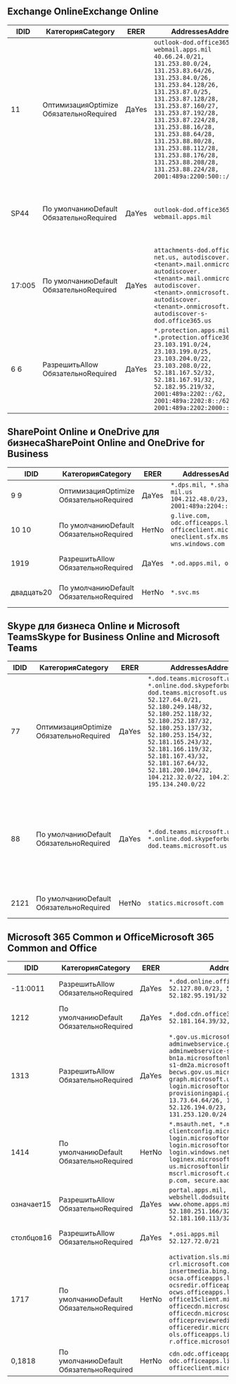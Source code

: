<!--THIS FILE IS AUTOMATICALLY GENERATED. MANUAL CHANGES WILL BE OVERWRITTEN.-->
<!--Please contact the Office 365 Endpoints team with any questions.-->
<!--USGovDoD endpoints version 2019062800-->
<!--File generated 2019-06-28 11:00:09.8081-->

## <a name="exchange-online"></a><span data-ttu-id="25998-101">Exchange Online</span><span class="sxs-lookup"><span data-stu-id="25998-101">Exchange Online</span></span>

<span data-ttu-id="25998-102">ID</span><span class="sxs-lookup"><span data-stu-id="25998-102">ID</span></span> | <span data-ttu-id="25998-103">Категория</span><span class="sxs-lookup"><span data-stu-id="25998-103">Category</span></span> | <span data-ttu-id="25998-104">ER</span><span class="sxs-lookup"><span data-stu-id="25998-104">ER</span></span> | <span data-ttu-id="25998-105">Addresses</span><span class="sxs-lookup"><span data-stu-id="25998-105">Addresses</span></span> | <span data-ttu-id="25998-106">Порты</span><span class="sxs-lookup"><span data-stu-id="25998-106">Ports</span></span>
-- | -------------------- | --- | ---------------------------------------------------------------------------------------------------------------------------------------------------------------------------------------------------------------------------------------------------------------------------------------------------------------------------------------------------------------------------------------------- | -------------------------------
<span data-ttu-id="25998-107">1</span><span class="sxs-lookup"><span data-stu-id="25998-107">1</span></span> | <span data-ttu-id="25998-108">Оптимизация</span><span class="sxs-lookup"><span data-stu-id="25998-108">Optimize</span></span><BR><span data-ttu-id="25998-109">Обязательно</span><span class="sxs-lookup"><span data-stu-id="25998-109">Required</span></span> | <span data-ttu-id="25998-110">Да</span><span class="sxs-lookup"><span data-stu-id="25998-110">Yes</span></span> | `outlook-dod.office365.us, webmail.apps.mil`<BR>`40.66.24.0/21, 131.253.80.0/24, 131.253.83.64/26, 131.253.84.0/26, 131.253.84.128/26, 131.253.87.0/25, 131.253.87.128/28, 131.253.87.160/27, 131.253.87.192/28, 131.253.87.224/28, 131.253.88.16/28, 131.253.88.64/28, 131.253.88.80/28, 131.253.88.112/28, 131.253.88.176/28, 131.253.88.208/28, 131.253.88.224/28, 2001:489a:2200:500::/56` | <span data-ttu-id="25998-111">**TCP:** 443, 80</span><span class="sxs-lookup"><span data-stu-id="25998-111">**TCP:** 443, 80</span></span>
<span data-ttu-id="25998-112">SP4</span><span class="sxs-lookup"><span data-stu-id="25998-112">4</span></span> | <span data-ttu-id="25998-113">По умолчанию</span><span class="sxs-lookup"><span data-stu-id="25998-113">Default</span></span><BR><span data-ttu-id="25998-114">Обязательно</span><span class="sxs-lookup"><span data-stu-id="25998-114">Required</span></span> | <span data-ttu-id="25998-115">Да</span><span class="sxs-lookup"><span data-stu-id="25998-115">Yes</span></span> | `outlook-dod.office365.us, webmail.apps.mil` | <span data-ttu-id="25998-116">**TCP:** 143, 25, 587, 993, 995</span><span class="sxs-lookup"><span data-stu-id="25998-116">**TCP:** 143, 25, 587, 993, 995</span></span>
<span data-ttu-id="25998-117">17:00</span><span class="sxs-lookup"><span data-stu-id="25998-117">5</span></span> | <span data-ttu-id="25998-118">По умолчанию</span><span class="sxs-lookup"><span data-stu-id="25998-118">Default</span></span><BR><span data-ttu-id="25998-119">Обязательно</span><span class="sxs-lookup"><span data-stu-id="25998-119">Required</span></span> | <span data-ttu-id="25998-120">Да</span><span class="sxs-lookup"><span data-stu-id="25998-120">Yes</span></span> | `attachments-dod.office365-net.us, autodiscover.<tenant>.mail.onmicrosoft.com, autodiscover.<tenant>.mail.onmicrosoft.us, autodiscover.<tenant>.onmicrosoft.com, autodiscover.<tenant>.onmicrosoft.us, autodiscover-s-dod.office365.us` | <span data-ttu-id="25998-121">**TCP:** 443, 80</span><span class="sxs-lookup"><span data-stu-id="25998-121">**TCP:** 443, 80</span></span>
<span data-ttu-id="25998-122">6 </span><span class="sxs-lookup"><span data-stu-id="25998-122">6</span></span> | <span data-ttu-id="25998-123">Разрешить</span><span class="sxs-lookup"><span data-stu-id="25998-123">Allow</span></span><BR><span data-ttu-id="25998-124">Обязательно</span><span class="sxs-lookup"><span data-stu-id="25998-124">Required</span></span> | <span data-ttu-id="25998-125">Да</span><span class="sxs-lookup"><span data-stu-id="25998-125">Yes</span></span> | `*.protection.apps.mil, *.protection.office365.us`<BR>`23.103.191.0/24, 23.103.199.0/25, 23.103.204.0/22, 23.103.208.0/22, 52.181.167.52/32, 52.181.167.91/32, 52.182.95.219/32, 2001:489a:2202::/62, 2001:489a:2202:8::/62, 2001:489a:2202:2000::/63` | <span data-ttu-id="25998-126">**TCP:** 25, 443</span><span class="sxs-lookup"><span data-stu-id="25998-126">**TCP:** 25, 443</span></span>

## <a name="sharepoint-online-and-onedrive-for-business"></a><span data-ttu-id="25998-127">SharePoint Online и OneDrive для бизнеса</span><span class="sxs-lookup"><span data-stu-id="25998-127">SharePoint Online and OneDrive for Business</span></span>

<span data-ttu-id="25998-128">ID</span><span class="sxs-lookup"><span data-stu-id="25998-128">ID</span></span> | <span data-ttu-id="25998-129">Категория</span><span class="sxs-lookup"><span data-stu-id="25998-129">Category</span></span> | <span data-ttu-id="25998-130">ER</span><span class="sxs-lookup"><span data-stu-id="25998-130">ER</span></span> | <span data-ttu-id="25998-131">Addresses</span><span class="sxs-lookup"><span data-stu-id="25998-131">Addresses</span></span> | <span data-ttu-id="25998-132">Порты</span><span class="sxs-lookup"><span data-stu-id="25998-132">Ports</span></span>
-- | -------------------- | --- | ---------------------------------------------------------------------------------------------------- | ----------------
<span data-ttu-id="25998-133">9 </span><span class="sxs-lookup"><span data-stu-id="25998-133">9</span></span> | <span data-ttu-id="25998-134">Оптимизация</span><span class="sxs-lookup"><span data-stu-id="25998-134">Optimize</span></span><BR><span data-ttu-id="25998-135">Обязательно</span><span class="sxs-lookup"><span data-stu-id="25998-135">Required</span></span> | <span data-ttu-id="25998-136">Да</span><span class="sxs-lookup"><span data-stu-id="25998-136">Yes</span></span> | `*.dps.mil, *.sharepoint-mil.us`<BR>`104.212.48.0/23, 2001:489a:2204::/63` | <span data-ttu-id="25998-137">**TCP:** 443, 80</span><span class="sxs-lookup"><span data-stu-id="25998-137">**TCP:** 443, 80</span></span>
<span data-ttu-id="25998-138">10 </span><span class="sxs-lookup"><span data-stu-id="25998-138">10</span></span> | <span data-ttu-id="25998-139">По умолчанию</span><span class="sxs-lookup"><span data-stu-id="25998-139">Default</span></span><BR><span data-ttu-id="25998-140">Обязательно</span><span class="sxs-lookup"><span data-stu-id="25998-140">Required</span></span> | <span data-ttu-id="25998-141">Нет</span><span class="sxs-lookup"><span data-stu-id="25998-141">No</span></span> | `g.live.com, odc.officeapps.live.com, officeclient.microsoft.com, oneclient.sfx.ms, wns.windows.com` | <span data-ttu-id="25998-142">**TCP:** 443, 80</span><span class="sxs-lookup"><span data-stu-id="25998-142">**TCP:** 443, 80</span></span>
<span data-ttu-id="25998-143">19</span><span class="sxs-lookup"><span data-stu-id="25998-143">19</span></span> | <span data-ttu-id="25998-144">Разрешить</span><span class="sxs-lookup"><span data-stu-id="25998-144">Allow</span></span><BR><span data-ttu-id="25998-145">Обязательно</span><span class="sxs-lookup"><span data-stu-id="25998-145">Required</span></span> | <span data-ttu-id="25998-146">Да</span><span class="sxs-lookup"><span data-stu-id="25998-146">Yes</span></span> | `*.od.apps.mil, od.apps.mil` | <span data-ttu-id="25998-147">**TCP:** 443, 80</span><span class="sxs-lookup"><span data-stu-id="25998-147">**TCP:** 443, 80</span></span>
<span data-ttu-id="25998-148">двадцать</span><span class="sxs-lookup"><span data-stu-id="25998-148">20</span></span> | <span data-ttu-id="25998-149">По умолчанию</span><span class="sxs-lookup"><span data-stu-id="25998-149">Default</span></span><BR><span data-ttu-id="25998-150">Обязательно</span><span class="sxs-lookup"><span data-stu-id="25998-150">Required</span></span> | <span data-ttu-id="25998-151">Нет</span><span class="sxs-lookup"><span data-stu-id="25998-151">No</span></span> | `*.svc.ms` | <span data-ttu-id="25998-152">**TCP:** 443, 80</span><span class="sxs-lookup"><span data-stu-id="25998-152">**TCP:** 443, 80</span></span>

## <a name="skype-for-business-online-and-microsoft-teams"></a><span data-ttu-id="25998-153">Skype для бизнеса Online и Microsoft Teams</span><span class="sxs-lookup"><span data-stu-id="25998-153">Skype for Business Online and Microsoft Teams</span></span>

<span data-ttu-id="25998-154">ID</span><span class="sxs-lookup"><span data-stu-id="25998-154">ID</span></span> | <span data-ttu-id="25998-155">Категория</span><span class="sxs-lookup"><span data-stu-id="25998-155">Category</span></span> | <span data-ttu-id="25998-156">ER</span><span class="sxs-lookup"><span data-stu-id="25998-156">ER</span></span> | <span data-ttu-id="25998-157">Addresses</span><span class="sxs-lookup"><span data-stu-id="25998-157">Addresses</span></span> | <span data-ttu-id="25998-158">Порты</span><span class="sxs-lookup"><span data-stu-id="25998-158">Ports</span></span>
-- | -------------------- | --- | -------------------------------------------------------------------------------------------------------------------------------------------------------------------------------------------------------------------------------------------------------------------------------------------------------------------------------------------------------- | --------------------------------------------------
<span data-ttu-id="25998-159">7</span><span class="sxs-lookup"><span data-stu-id="25998-159">7</span></span> | <span data-ttu-id="25998-160">Оптимизация</span><span class="sxs-lookup"><span data-stu-id="25998-160">Optimize</span></span><BR><span data-ttu-id="25998-161">Обязательно</span><span class="sxs-lookup"><span data-stu-id="25998-161">Required</span></span> | <span data-ttu-id="25998-162">Да</span><span class="sxs-lookup"><span data-stu-id="25998-162">Yes</span></span> | `*.dod.teams.microsoft.us, *.online.dod.skypeforbusiness.us, dod.teams.microsoft.us`<BR>`52.127.64.0/21, 52.180.249.148/32, 52.180.252.118/32, 52.180.252.187/32, 52.180.253.137/32, 52.180.253.154/32, 52.181.165.243/32, 52.181.166.119/32, 52.181.167.43/32, 52.181.167.64/32, 52.181.200.104/32, 104.212.32.0/22, 104.212.60.0/23, 195.134.240.0/22` | <span data-ttu-id="25998-163">**TCP:** 443</span><span class="sxs-lookup"><span data-stu-id="25998-163">**TCP:** 443</span></span><BR><span data-ttu-id="25998-164">**UDP:** 3478, 3479, 3480, 3481</span><span class="sxs-lookup"><span data-stu-id="25998-164">**UDP:** 3478, 3479, 3480, 3481</span></span>
<span data-ttu-id="25998-165">8</span><span class="sxs-lookup"><span data-stu-id="25998-165">8</span></span> | <span data-ttu-id="25998-166">По умолчанию</span><span class="sxs-lookup"><span data-stu-id="25998-166">Default</span></span><BR><span data-ttu-id="25998-167">Обязательно</span><span class="sxs-lookup"><span data-stu-id="25998-167">Required</span></span> | <span data-ttu-id="25998-168">Да</span><span class="sxs-lookup"><span data-stu-id="25998-168">Yes</span></span> | `*.dod.teams.microsoft.us, *.online.dod.skypeforbusiness.us, dod.teams.microsoft.us` | <span data-ttu-id="25998-169">**TCP:** 5061, 50000–59999</span><span class="sxs-lookup"><span data-stu-id="25998-169">**TCP:** 5061, 50000-59999</span></span><BR><span data-ttu-id="25998-170">**UDP:** 50000–59999</span><span class="sxs-lookup"><span data-stu-id="25998-170">**UDP:** 50000-59999</span></span>
<span data-ttu-id="25998-171">21</span><span class="sxs-lookup"><span data-stu-id="25998-171">21</span></span> | <span data-ttu-id="25998-172">По умолчанию</span><span class="sxs-lookup"><span data-stu-id="25998-172">Default</span></span><BR><span data-ttu-id="25998-173">Обязательно</span><span class="sxs-lookup"><span data-stu-id="25998-173">Required</span></span> | <span data-ttu-id="25998-174">Нет</span><span class="sxs-lookup"><span data-stu-id="25998-174">No</span></span> | `statics.microsoft.com` | <span data-ttu-id="25998-175">**TCP:** 443</span><span class="sxs-lookup"><span data-stu-id="25998-175">**TCP:** 443</span></span>

## <a name="microsoft-365-common-and-office"></a><span data-ttu-id="25998-176">Microsoft 365 Common и Office</span><span class="sxs-lookup"><span data-stu-id="25998-176">Microsoft 365 Common and Office</span></span> 

<span data-ttu-id="25998-177">ID</span><span class="sxs-lookup"><span data-stu-id="25998-177">ID</span></span> | <span data-ttu-id="25998-178">Категория</span><span class="sxs-lookup"><span data-stu-id="25998-178">Category</span></span> | <span data-ttu-id="25998-179">ER</span><span class="sxs-lookup"><span data-stu-id="25998-179">ER</span></span> | <span data-ttu-id="25998-180">Addresses</span><span class="sxs-lookup"><span data-stu-id="25998-180">Addresses</span></span> | <span data-ttu-id="25998-181">Порты</span><span class="sxs-lookup"><span data-stu-id="25998-181">Ports</span></span>
-- | ------------------- | --- | ------------------------------------------------------------------------------------------------------------------------------------------------------------------------------------------------------------------------------------------------------------------------------------------------------------------------------------------------------------------------------------------------ | ----------------
<span data-ttu-id="25998-182">-11:00</span><span class="sxs-lookup"><span data-stu-id="25998-182">11</span></span> | <span data-ttu-id="25998-183">Разрешить</span><span class="sxs-lookup"><span data-stu-id="25998-183">Allow</span></span><BR><span data-ttu-id="25998-184">Обязательно</span><span class="sxs-lookup"><span data-stu-id="25998-184">Required</span></span> | <span data-ttu-id="25998-185">Да</span><span class="sxs-lookup"><span data-stu-id="25998-185">Yes</span></span> | `*.dod.online.office365.us`<BR>`52.127.80.0/23, 52.181.164.39/32, 52.182.95.191/32` | <span data-ttu-id="25998-186">**TCP:** 443</span><span class="sxs-lookup"><span data-stu-id="25998-186">**TCP:** 443</span></span>
<span data-ttu-id="25998-187">12</span><span class="sxs-lookup"><span data-stu-id="25998-187">12</span></span> | <span data-ttu-id="25998-188">По умолчанию</span><span class="sxs-lookup"><span data-stu-id="25998-188">Default</span></span><BR><span data-ttu-id="25998-189">Обязательно</span><span class="sxs-lookup"><span data-stu-id="25998-189">Required</span></span> | <span data-ttu-id="25998-190">Да</span><span class="sxs-lookup"><span data-stu-id="25998-190">Yes</span></span> | `*.dod.cdn.office365.us`<BR>`52.181.164.39/32, 52.182.95.191/32` | <span data-ttu-id="25998-191">**TCP:** 443</span><span class="sxs-lookup"><span data-stu-id="25998-191">**TCP:** 443</span></span>
<span data-ttu-id="25998-192">13</span><span class="sxs-lookup"><span data-stu-id="25998-192">13</span></span> | <span data-ttu-id="25998-193">Разрешить</span><span class="sxs-lookup"><span data-stu-id="25998-193">Allow</span></span><BR><span data-ttu-id="25998-194">Обязательно</span><span class="sxs-lookup"><span data-stu-id="25998-194">Required</span></span> | <span data-ttu-id="25998-195">Да</span><span class="sxs-lookup"><span data-stu-id="25998-195">Yes</span></span> | `*.gov.us.microsoftonline.com, adminwebservice.gov.us.microsoftonline.com, adminwebservice-s1-bn1a.microsoftonline.com, adminwebservice-s1-dm2a.microsoftonline.com, becws.gov.us.microsoftonline.com, dod-graph.microsoft.us, login.microsoftonline.us, provisioningapi.gov.us.microsoftonline.com`<BR>`13.73.64.64/26, 13.73.208.128/25, 52.126.194.0/23, 52.244.120.128/25, 131.253.120.0/24` | <span data-ttu-id="25998-196">**TCP:** 443</span><span class="sxs-lookup"><span data-stu-id="25998-196">**TCP:** 443</span></span>
<span data-ttu-id="25998-197">14</span><span class="sxs-lookup"><span data-stu-id="25998-197">14</span></span> | <span data-ttu-id="25998-198">По умолчанию</span><span class="sxs-lookup"><span data-stu-id="25998-198">Default</span></span><BR><span data-ttu-id="25998-199">Обязательно</span><span class="sxs-lookup"><span data-stu-id="25998-199">Required</span></span> | <span data-ttu-id="25998-200">Нет</span><span class="sxs-lookup"><span data-stu-id="25998-200">No</span></span> | `*.msauth.net, *.msftauth.net, clientconfig.microsoftonline-p.net, login.microsoftonline.com, login.microsoftonline-p.com, login.windows.net, loginex.microsoftonline.com, login-us.microsoftonline.com, mscrl.microsoft.com, nexus.microsoftonline-p.com, secure.aadcdn.microsoftonline-p.com` | <span data-ttu-id="25998-201">**TCP:** 443</span><span class="sxs-lookup"><span data-stu-id="25998-201">**TCP:** 443</span></span>
<span data-ttu-id="25998-202">означает</span><span class="sxs-lookup"><span data-stu-id="25998-202">15</span></span> | <span data-ttu-id="25998-203">Разрешить</span><span class="sxs-lookup"><span data-stu-id="25998-203">Allow</span></span><BR><span data-ttu-id="25998-204">Обязательно</span><span class="sxs-lookup"><span data-stu-id="25998-204">Required</span></span> | <span data-ttu-id="25998-205">Да</span><span class="sxs-lookup"><span data-stu-id="25998-205">Yes</span></span> | `portal.apps.mil, webshell.dodsuite.office365.us, www.ohome.apps.mil`<BR>`52.180.251.166/32, 52.181.160.19/32, 52.181.160.113/32, 52.182.92.132/32` | <span data-ttu-id="25998-206">**TCP:** 443</span><span class="sxs-lookup"><span data-stu-id="25998-206">**TCP:** 443</span></span>
<span data-ttu-id="25998-207">столбцов</span><span class="sxs-lookup"><span data-stu-id="25998-207">16</span></span> | <span data-ttu-id="25998-208">Разрешить</span><span class="sxs-lookup"><span data-stu-id="25998-208">Allow</span></span><BR><span data-ttu-id="25998-209">Обязательно</span><span class="sxs-lookup"><span data-stu-id="25998-209">Required</span></span> | <span data-ttu-id="25998-210">Да</span><span class="sxs-lookup"><span data-stu-id="25998-210">Yes</span></span> | `*.osi.apps.mil`<BR>`52.127.72.0/21` | <span data-ttu-id="25998-211">**TCP:** 443</span><span class="sxs-lookup"><span data-stu-id="25998-211">**TCP:** 443</span></span>
<span data-ttu-id="25998-212">17</span><span class="sxs-lookup"><span data-stu-id="25998-212">17</span></span> | <span data-ttu-id="25998-213">По умолчанию</span><span class="sxs-lookup"><span data-stu-id="25998-213">Default</span></span><BR><span data-ttu-id="25998-214">Обязательно</span><span class="sxs-lookup"><span data-stu-id="25998-214">Required</span></span> | <span data-ttu-id="25998-215">Нет</span><span class="sxs-lookup"><span data-stu-id="25998-215">No</span></span> | `activation.sls.microsoft.com, crl.microsoft.com, go.microsoft.com, insertmedia.bing.office.net, ocsa.officeapps.live.com, ocsredir.officeapps.live.com, ocws.officeapps.live.com, office15client.microsoft.com, officecdn.microsoft.com, officecdn.microsoft.com.edgesuite.net, officepreviewredir.microsoft.com, officeredir.microsoft.com, ols.officeapps.live.com, r.office.microsoft.com` | <span data-ttu-id="25998-216">**TCP:** 443, 80</span><span class="sxs-lookup"><span data-stu-id="25998-216">**TCP:** 443, 80</span></span>
<span data-ttu-id="25998-217">0,18</span><span class="sxs-lookup"><span data-stu-id="25998-217">18</span></span> | <span data-ttu-id="25998-218">По умолчанию</span><span class="sxs-lookup"><span data-stu-id="25998-218">Default</span></span><BR><span data-ttu-id="25998-219">Обязательно</span><span class="sxs-lookup"><span data-stu-id="25998-219">Required</span></span> | <span data-ttu-id="25998-220">Нет</span><span class="sxs-lookup"><span data-stu-id="25998-220">No</span></span> | `cdn.odc.officeapps.live.com, odc.officeapps.live.com, officeclient.microsoft.com` | <span data-ttu-id="25998-221">**TCP:** 443, 80</span><span class="sxs-lookup"><span data-stu-id="25998-221">**TCP:** 443, 80</span></span>
